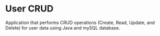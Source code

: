 # User CRUD

Application that performs CRUD operations (Create, Read, Update, and Delete) for
user data using Java and mySQL database.
